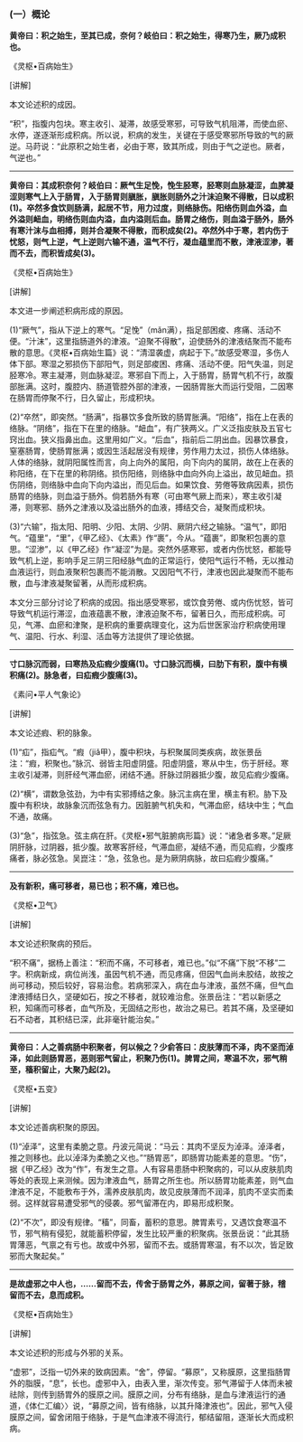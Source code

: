 ### (一）概论

**黄帝曰：积之始生，至其已成，奈何？岐伯曰：积之始生，得寒乃生，厥乃成积也。**

​《灵枢•百病始生》

[讲解]

本文论述积的成因。

“积”，指腹内包块。寒主收引、凝滞，故感受寒邪，可导致气机阻滞，而使血瘀、水停，遂逐渐形成积病。所以说，积病的发生，关键在于感受寒邪所导致的气的厥逆。马莳说：“此原积之始生者，必由于寒，致其所成，则由于气之逆也。厥者，气逆也。”

* * *

**黄帝曰：其成积奈何？岐伯曰：厥气生足悗，悗生胫寒，胫寒则血脉凝涩，血脾凝涩则寒气上入于肠胃，入于肠胃则䐜胀，䐜胀则肠外之汁沫迫聚不得散，日以成积(1)。卒然多食饮则肠满，起居不节，用力过度，则络脉伤。阳络伤则血外溢，血外溢则衄血，明络伤则血内溢，血内溢则后血。肠胃之络伤，则血溢于肠外，肠外有寒汁沫与血相搏，则并合凝聚不得散，而积成矣(2)。卒然外中于寒，若内伤于忧怒，则气上逆，气上逆则六输不通，温气不行，凝血蕴里而不散，津液涩渗，著而不去，而积皆成矣(3)。**

​《灵枢•百病始生》

[讲解]

本文进一步阐述积病形成的原因。

(1)“厥气”，指从下逆上的寒气。“足悗”（mǎn满），指足部困痠、疼痛、活动不便。“汁沫”，这里指肠道外的津液。“迫聚不得散”，迫使肠外的津液结聚而不能布散的意思。《灵枢•百病始生篇》说：“清湿袭虚，病起于下。”故感受寒湿，多伤人体下部。寒湿之邪损伤下部阳气，则足部痠困、疼痛、活动不便。阳气失温，则足胫寒冷。寒主凝滞，则血脉凝涩。寒邪自下而上，入于肠胃，肠胃气机不行，故腹部胀满。这时，腹腔内、肠道管腔外部的津液，一因肠胃胀大而运行受阻，二因寒在肠胃而停聚不行，日久留止，形成积块。

(2)“卒然”，即突然。“肠满”，指暴饮多食所致的肠胃胀满。“阳络”，指在上在表的络脉。“阴络”，指在下在里的络脉。“衄血”，有广狭两义。广义泛指皮肤及五官七窍出血。狭义指鼻出血。这里用如广义。“后血”，指前后二阴出血。因暴饮暴食，窒塞肠胃，使肠胃胀满；或因生活起居没有规律，劳作用力太过，损伤人体络脉。人体的络脉，就阴阳属性而言，向上向外的属阳，向下向内的属阴，故在上在表的称阳络，在下在里的称阴络。损伤阳络，则络脉中血向外向上溢出，故见衄血。损伤阴络，则络脉中血向下向内溢出，而见后血。如果饮食、劳倦等致病因素，损伤肠胃的络脉，则血溢于肠外。倘若肠外有寒（可由寒气厥上而来），寒主收引凝滞，则寒邪、肠外之津液以及溢出肠外的血液，搏结交合，凝聚而成积块。

(3)“六输”，指太阳、阳明、少阳、太阴、少阴、厥阴六经之输脉。“温气”，即阳气。“蕴里”，“里”，《甲乙经》、《太素》作“裹”，今从。“蕴裹”，即聚积包裹的意思。“涩渗”，以《甲乙经》作“凝涩”为是。突然外感寒邪，或者内伤忧怒，都能导致气机上逆，影响手足三阴三阳经脉气血的正常运行，使阳气运行不畅，无以推动血液运行，则血液聚积包裹而不能消散。又因阳气不行，津液也因此凝聚而不能布散，血与津液凝聚留著，从而形成积病。

本文分三部分讨论了积病的成因。指出感受寒邪，或饮食劳倦、或内伤忧怒，皆可导致气机运行滞涩，血液蕴裹不散，津液迫聚不布，留著日久，而形成积病。可见，气滞、血瘀和津聚，是积病的重要病理变化，这为后世医家治疗积病使用理气、温阳、行水、利湿、活血等方法提供了理论依据。

* * *

**寸口脉沉而弱，曰寒热及疝瘕少腹痛(1)。寸口脉沉而横，曰肋下有积，腹中有横积痛(2)。脉急者，曰疝瘕少腹痛(3)。**

​《素问•平人气象论》

[讲解]

本文论述瘕、积的脉象。

(1)“疝”，指疝气。“瘕（jiǎ甲），腹中积块，与积聚属同类疾病，故张景岳注：“瘕，积聚也。”脉沉、弱皆主阳虚阴盛。阳虚阴盛，寒从中生，伤于肝经。寒主收引凝滞，则肝经气滞血瘀，闭结不通。肝脉过阴器抵少腹，故见疝瘕少腹痛。

(2)“横”，谓数急弦劲，为中有实邪搏结之象。脉沉主病在里，横主有积。胁下及腹中有积块，故脉象沉而弦急有力。因脏腑气机失和，气滞血瘀，结块中生；气血不通，故痛。

(3)“急”，指弦急。弦主病在肝。《灵枢•邪气脏腑病形篇》说：“诸急者多寒。”足厥阴肝脉，过阴器，抵少腹。故寒客肝经，气滞血瘀，凝结不通，而见疝瘕，少腹疼痛者，脉必弦急。吴崑注：“急，弦急也。是为厥阴病脉，故曰疝瘕少腹痛。”

* * *

**及有新积，痛可移者，易已也；积不痛，难已也。**

​《灵枢•卫气》

[讲解]

本文论述积聚病的预后。

“积不痛”，据杨上善注：“积而不痛，不可移者，难已也。”似“不痛”下脱“不移”二字。积病新成，病位尚浅，虽因气机不通，而见疼痛，但因气血尚未胶结，故按之尚可移动，预后较好，容易治愈。若病邪深入，病在血与津液，虽然不痛，但气血津液搏结日久，坚硬如石，按之不移者，就较难治愈。张景岳注：“若以新感之积，知痛而可移者，血气所及，无固结之形也，故治之易已。若其不痛，及坚硬如石不动者，其积结已深，此非毫针能治矣。”

* * *

**黄帝曰：人之善病肠中积聚者，何以候之？少俞答曰：皮肤薄而不泽，肉不坚而淖泽，如此则肠胃恶，恶则邪气留止，积聚乃伤(1)。脾胃之间，寒温不次，邪气稍至，稸积留止，大聚乃起(2)。**

​《灵枢•五变》

[讲解]

本文论述善病积聚的原因。

(1)“淖泽”，这里有柔脆之意。丹波元简说：“马云：其肉不坚反为淖泽。淖泽者，推之则移也。此以淖泽为柔脆之义也。”“肠胃恶”，即肠胃功能素差的意思。“伤”，据《甲乙经》改为“作”，有发生之意。人有容易患肠中积聚病的，可以从皮肤肌肉等处的表现上来测候。因为津液血气，肠胃之所生也。所以肠胃功能素差，则气血津液不足，不能敷布于外，濡养皮肤肌肉，故见皮肤薄而不润泽，肌肉不坚实而柔弱。这样就容易遭受邪气的侵袭。邪气留滞在内，即易形成积聚。

(2)“不次”，即没有规律。“稸”，同畜，蓄积的意思。脾胃素亏，又遇饮食寒温不节，邪气稍有侵犯，就能蓄积停留，发生比较严重的积聚病。张景岳说：“此其肠胃薄恶，气禀之有亏也。故或中外邪，留而不去。或肠胃寒温，有不以次，皆足致邪而大聚起矣。”

* * *

**是故虚邪之中人也，……留而不去，传舍于肠胃之外，募原之间，留著于脉，稽留而不去，息而成积。**

​《灵枢•百病始生》

[讲解]

本文论述积的形成与外邪的关系。

“虚邪”，泛指一切外来的致病因素。“舍”，停留。“募原”，又称膜原，这里指肠胃外的脂膜，“息”，长也。虚邪中入，由表入里，渐次传变。邪气滞留于人体而未被祛除，则传到肠胃外的膜原之间。膜原之间，分布有络脉，是血与津液运行的通道，《体仁汇编〉〉说，“募原之间，皆有络脉，以其升降津液也”。因此，邪气入侵膜原之间，留舍闭阻于络脉，于是气血津液不得流行，郁结留阻，逐渐长大而成积病。

